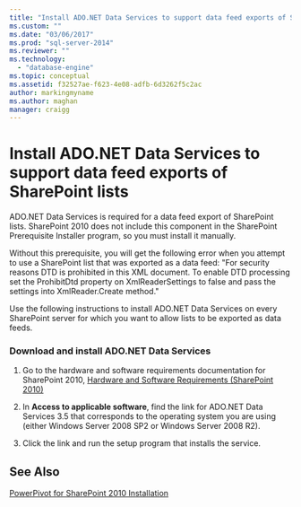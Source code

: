 ```yaml
---
title: "Install ADO.NET Data Services to support data feed exports of SharePoint lists | Microsoft Docs"
ms.custom: ""
ms.date: "03/06/2017"
ms.prod: "sql-server-2014"
ms.reviewer: ""
ms.technology: 
  - "database-engine"
ms.topic: conceptual
ms.assetid: f32527ae-f623-4e08-adfb-6d3262f5c2ac
author: markingmyname
ms.author: maghan
manager: craigg
---
```

# Install ADO.NET Data Services to support data feed exports of SharePoint lists
  ADO.NET Data Services is required for a data feed export of SharePoint lists. SharePoint 2010 does not include this component in the SharePoint Prerequisite Installer program, so you must install it manually.  
  
 Without this prerequisite, you will get the following error when you attempt to use a SharePoint list that was exported as a data feed: "For security reasons DTD is prohibited in this XML document. To enable DTD processing set the ProhibitDtd property on XmlReaderSettings to false and pass the settings into XmlReader.Create method."  
  
 Use the following instructions to install ADO.NET Data Services on every SharePoint server for which you want to allow lists to be exported as data feeds.  
  
### Download and install ADO.NET Data Services  
  
1.  Go to the hardware and software requirements documentation for SharePoint 2010, [Hardware and Software Requirements (SharePoint 2010)](http://go.microsoft.com/fwlink/?LinkId=169734)  
  
2.  In **Access to applicable software**, find the link for ADO.NET Data Services 3.5 that corresponds to the operating system you are using (either Windows Server 2008 SP2 or Windows Server 2008 R2).  
  
3.  Click the link and run the setup program that installs the service.  
  
## See Also  
 [PowerPivot for SharePoint 2010 Installation](../../../2014/sql-server/install/powerpivot-for-sharepoint-2010-installation.md)  
  
  
